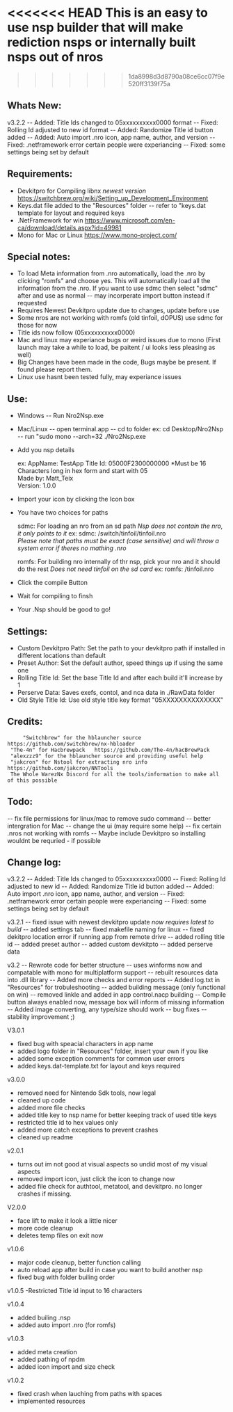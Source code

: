<<<<<<< HEAD
This is an easy to use nsp builder that will make rediction nsps or internally built nsps out of nros
=======

>>>>>>> 1da8998d3d8790a08ce6cc07f9e520ff3139f75a


Whats New:
-----------
v3.2.2
-- Added: Title Ids changed to 05xxxxxxxxxx0000 format
-- Fixed: Rolling Id adjusted to new id format
-- Added: Randomize Title id button added
-- Added: Auto import .nro icon, app name, author, and version
-- Fixed: .netframework error certain people were experiancing
-- Fixed: some settings being set by default

Requirements: 
-------------
- Devkitpro for Compiling libnx *newest version* https://switchbrew.org/wiki/Setting_up_Development_Environment
- Keys.dat file added to the "Resources" folder -- refer to "keys.dat template for layout and required keys
- .NetFramework for win https://www.microsoft.com/en-ca/download/details.aspx?id=49981
- Mono for Mac or Linux https://www.mono-project.com/

Special notes:
--------------
* To load Meta information from .nro automatically, load the .nro by clicking "romfs" and choose yes.
  This will automatically load all the information from the .nro. If you want to use sdmc then select "sdmc" after   and use as normal -- may incorperate import button instead if requested
* Requires Newest Devkitpro update due to changes, update before use
* Some nros are not working with romfs (old tinfoil, dOPUS) use sdmc for those for now
* Title ids now follow (05xxxxxxxxxx0000)
* Mac and linux may experiance bugs or weird issues due to mono 
  (First launch may take a while to load, be paitent / ui looks less pleasing as well)
* Big Changes have been made in the code, Bugs maybe be present. If found please report them.
* Linux use hasnt been tested fully, may experiance issues

Use:
----
- Windows -- Run Nro2Nsp.exe
- Mac/Linux -- open terminal.app
            -- cd to folder ex: cd Desktop/Nro2Nsp
            -- run "sudo mono --arch=32 ./Nro2Nsp.exe

- Add you nsp details 

     ex: 
     AppName:  TestApp
     Title Id: 05000F2300000000 *Must be 16 Characters long in hex form and start with 05    
     Made by:  Matt_Teix          	
     Version:  1.0.0

- Import your icon by clicking the Icon box 
- You have two choices for paths

  sdmc: For loading an nro from an sd path *Nsp does not contain the nro, it only points to it*
  ex: 
  sdmc: /switch/tinfoil/tinfoil.nro      
  *Please note that paths must be exact (case sensitive) and will throw a system error if theres no mathing .nro*
 
  romfs: For building nro internally of thr nsp, pick your nro and it should do the rest 
  *Does not need tinfoil on the sd card*
  ex: 
  romfs: /tinfoil.nro 

- Click the compile Button
- Wait for compiling to finsh
- Your .Nsp should be good to go!

Settings:
---------
- Custom Devkitpro Path: Set the path to your devkitpro path if installed in different locations than default
- Preset Author: Set the default author, speed things up if using the same one
- Rolling Title Id: Set the base Title Id and after each build it'll increase by 1
- Perserve Data: Saves exefs, contol, and nca data in ./RawData folder
- Old Style Title Id: Use old style title key format "05XXXXXXXXXXXXXX"


Credits: 
--------
         "Switchbrew" for the hblauncher source https://github.com/switchbrew/nx-hbloader
	 "The-4n" for Hacbrewpack   https://github.com/The-4n/hacBrewPack
	 "alexzzz9" for the hblauncher source and providing useful help
	 "jakcron" for Nstool for extracting nro info https://github.com/jakcron/NNTools
	 The Whole WarezNx Discord for all the tools/information to make all of this possible

Todo:
-----
-- fix file permissions for linux/mac to remove sudo command
-- better intergration for Mac
-- change the ui (may require some help)
-- fix certain .nros not working with romfs
-- Maybe include Devkitpro so installing wouldnt be requried - if possible

Change log:
-----------

v3.2.2
-- Added: Title Ids changed to 05xxxxxxxxxx0000
-- Fixed: Rolling Id adjusted to new id
-- Added: Randomize Title id button added
-- Added: Auto import .nro icon, app name, author, and version
-- Fixed: .netframework error certain people were experiancing
-- Fixed: some settings being set by default
 
v3.2.1
-- fixed issue with newest devkitpro update *now requires latest to build*
-- added settings tab 
-- fixed makefile naming for linux
-- fixed dekitpro location error if running app from remote drive
-- added rolling title id 
-- added preset author
-- added custom devkitpto
-- added perserve data


v3.2
-- Rewrote code for better structure
-- uses winforms now and compatable with mono for multiplatform support
-- rebuilt resources data into .dll library
-- Added more checks and error reports
-- Added log.txt in "Resources" for trobuleshooting
-- added building message (only functional on win)
-- removed linkle and added in app control.nacp building
-- Compile button always enabled now, message box will inform of missing information
-- Added image converting, any type/size should work
-- bug fixes
-- stability improvement ;)


V3.0.1
- fixed bug with speacial characters in app name
- added logo folder in "Resources" folder, insert your own if you like
- added some exception comments for common user errors
- added keys.dat-template.txt for layout and keys required

v3.0.0
- removed need for Nintendo Sdk tools, now legal
- cleaned up code
- added more file checks
- added title key to nsp name for better keeping track of used title keys
- restricted title id to hex values only
- added more catch exceptions to prevent crashes
- cleaned up readme

v2.0.1
- turns out im not good at visual aspects so undid most of my visual aspects
- removed import icon, just click the icon to change now
- added file check for authtool, metatool, and devkitpro. no longer crashes if missing.

V2.0.0
- face lift to make it look a little nicer
- more code cleanup
- deletes temp files on exit now

v1.0.6
- major code cleanup, better function calling
- auto reload app after build in case you want to build another nsp
- fixed bug with folder builing order

v1.0.5
-Restricted Title id input to 16 characters

v1.0.4
- added builing .nsp
- added auto import .nro (for romfs)

v1.0.3
- added meta creation
- added pathing of npdm
- added icon import and size check

v1.0.2 
- fixed crash when lauching from paths with spaces
- implemented resources